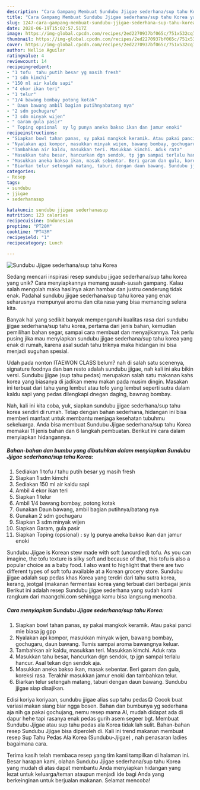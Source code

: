 ```yaml
---
description: "Cara Gampang Membuat Sundubu Jjigae sederhana/sup tahu Korea yang Sempurna"
title: "Cara Gampang Membuat Sundubu Jjigae sederhana/sup tahu Korea yang Sempurna"
slug: 1247-cara-gampang-membuat-sundubu-jjigae-sederhana-sup-tahu-korea-yang-sempurna
date: 2020-06-19T15:02:57.517Z
image: https://img-global.cpcdn.com/recipes/2ed2270937bf065c/751x532cq70/sundubu-jjigae-sederhanasup-tahu-korea-foto-resep-utama.jpg
thumbnail: https://img-global.cpcdn.com/recipes/2ed2270937bf065c/751x532cq70/sundubu-jjigae-sederhanasup-tahu-korea-foto-resep-utama.jpg
cover: https://img-global.cpcdn.com/recipes/2ed2270937bf065c/751x532cq70/sundubu-jjigae-sederhanasup-tahu-korea-foto-resep-utama.jpg
author: Nellie Aguilar
ratingvalue: 4
reviewcount: 14
recipeingredient:
- "1 tofu  tahu putih besar yg masih fresh"
- "1 sdm kimchi"
- "150 ml air kaldu sapi"
- "4 ekor ikan teri"
- "1 telur"
- "1/4 bawang bombay potong kotak"
- " Daun bawang ambil bagian putihnyabatang nya"
- "2 sdm gochugaru"
- "3 sdm minyak wijen"
- " Garam gula pasir"
- " Toping opsional  sy lg punya aneka bakso ikan dan jamur enoki"
recipeinstructions:
- "Siapkan bowl tahan panas, sy pakai mangkok keramik. Atau pakai panci mie biasa jg gpp"
- "Nyalakan api kompor, masukkan minyak wijen, bawang bombay, gochugaru, daun bawang. Tumis sampai aroma bawangnya keluar."
- "Tambahkan air kaldu, masukkan teri. Masukkan kimchi. Aduk rata"
- "Masukkan tahu besar, hancurkan dgn sendok, tp jgn sampai terlalu hancur. Asal tekan dgn sendok aja."
- "Masukkan aneka bakso ikan, masak sebentar. Beri garam dan gula, koreksi rasa. Terakhir masukkan jamur enoki dan tambahkan telur."
- "Biarkan telur setengah matang, taburi dengan daun bawang. Sundubu jjigae siap disajikan."
categories:
- Resep
tags:
- sundubu
- jjigae
- sederhanasup

katakunci: sundubu jjigae sederhanasup 
nutrition: 123 calories
recipecuisine: Indonesian
preptime: "PT20M"
cooktime: "PT43M"
recipeyield: "1"
recipecategory: Lunch

---
```



![Sundubu Jjigae sederhana/sup tahu Korea](https://img-global.cpcdn.com/recipes/2ed2270937bf065c/751x532cq70/sundubu-jjigae-sederhanasup-tahu-korea-foto-resep-utama.jpg)

Sedang mencari inspirasi resep sundubu jjigae sederhana/sup tahu korea yang unik? Cara menyiapkannya memang susah-susah gampang. Kalau salah mengolah maka hasilnya akan hambar dan justru cenderung tidak enak. Padahal sundubu jjigae sederhana/sup tahu korea yang enak seharusnya mempunyai aroma dan cita rasa yang bisa memancing selera kita.

Banyak hal yang sedikit banyak mempengaruhi kualitas rasa dari sundubu jjigae sederhana/sup tahu korea, pertama dari jenis bahan, kemudian pemilihan bahan segar, sampai cara membuat dan menyajikannya. Tak perlu pusing jika mau menyiapkan sundubu jjigae sederhana/sup tahu korea yang enak di rumah, karena asal sudah tahu triknya maka hidangan ini bisa menjadi suguhan spesial.

Udah pada nonton ITAEWON CLASS belum? nah di salah satu scenenya, signature foodnya dan ban resto adalah sundubu jjigae, nah kali ini aku bikin versi. Sundubu jjigae (sup tahu pedas) merupakan salah satu makanan kahs korea yang biasanya di jadikan menu makan pada musim dingin. Masakan ini terbuat dari tahu yang lembut atau tofo yang lembut seperti sutra dalam kaldu sapi yang pedas dilengkapi dnegan daging, bawnag bombay.


Nah, kali ini kita coba, yuk, siapkan sundubu jjigae sederhana/sup tahu korea sendiri di rumah. Tetap dengan bahan sederhana, hidangan ini bisa memberi manfaat untuk membantu menjaga kesehatan tubuhmu sekeluarga. Anda bisa membuat Sundubu Jjigae sederhana/sup tahu Korea memakai 11 jenis bahan dan 6 langkah pembuatan. Berikut ini cara dalam menyiapkan hidangannya.

<!--inarticleads1-->

##### Bahan-bahan dan bumbu yang dibutuhkan dalam menyiapkan Sundubu Jjigae sederhana/sup tahu Korea:

1. Sediakan 1 tofu / tahu putih besar yg masih fresh
1. Siapkan 1 sdm kimchi
1. Sediakan 150 ml air kaldu sapi
1. Ambil 4 ekor ikan teri
1. Siapkan 1 telur
1. Ambil 1/4 bawang bombay, potong kotak
1. Gunakan  Daun bawang, ambil bagian putihnya/batang nya
1. Gunakan 2 sdm gochugaru
1. Siapkan 3 sdm minyak wijen
1. Siapkan  Garam, gula pasir
1. Siapkan  Toping (opsional) : sy lg punya aneka bakso ikan dan jamur enoki


Sundubu Jjigae is Korean stew made with soft (uncurdled) tofu. As you can imagine, the tofu texture is silky soft and because of that, this tofu is also a popular choice as a baby food. I also want to highlight that there are two different types of soft tofu available at a Korean grocery store. Sundubu jjigae adalah sup pedas khas Korea yang terdiri dari tahu sutra korea, kerang, jeotgal (makanan fermentasi korea yang terbuat dari berbagai jenis Berikut ini adalah resep Sundubu jjigae sederhana yang sudah kami rangkum dari maangchi.com sehingga kamu bisa langsung mencoba. 

<!--inarticleads2-->

##### Cara menyiapkan Sundubu Jjigae sederhana/sup tahu Korea:

1. Siapkan bowl tahan panas, sy pakai mangkok keramik. Atau pakai panci mie biasa jg gpp
1. Nyalakan api kompor, masukkan minyak wijen, bawang bombay, gochugaru, daun bawang. Tumis sampai aroma bawangnya keluar.
1. Tambahkan air kaldu, masukkan teri. Masukkan kimchi. Aduk rata
1. Masukkan tahu besar, hancurkan dgn sendok, tp jgn sampai terlalu hancur. Asal tekan dgn sendok aja.
1. Masukkan aneka bakso ikan, masak sebentar. Beri garam dan gula, koreksi rasa. Terakhir masukkan jamur enoki dan tambahkan telur.
1. Biarkan telur setengah matang, taburi dengan daun bawang. Sundubu jjigae siap disajikan.


Edisi koriya koriyaan, sundubu jjigae alias sup tahu pedas😋 Cocok buat variasi makan siang biar ngga bosen. Bahan dan bumbunya yg sederhana aja nih ga pakai gochujang, nemu resep mama Al, mudah didapat ada di dapur hehe tapi rasanya enak pedas gurih asem segeer bgt. Membuat Sundubu Jjigae atau sup tahu pedas ala Korea tidak lah sulit. Bahan-bahan resep Sundubu Jjigae bisa diperoleh di. Kali ini trend makanan membuat resep Sup Tahu Pedas Ala Korea (Sundubu-Jjigae) , nah penasaran ladies bagaimana cara. 

Terima kasih telah membaca resep yang tim kami tampilkan di halaman ini. Besar harapan kami, olahan Sundubu Jjigae sederhana/sup tahu Korea yang mudah di atas dapat membantu Anda menyiapkan hidangan yang lezat untuk keluarga/teman ataupun menjadi ide bagi Anda yang berkeinginan untuk berjualan makanan. Selamat mencoba!
